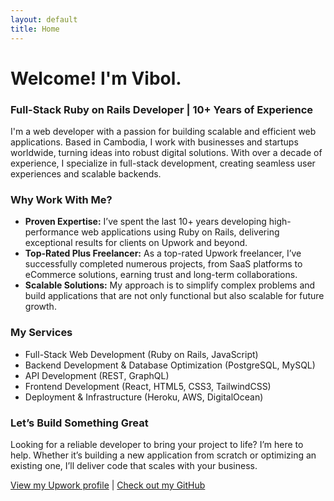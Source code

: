 ```yaml
---
layout: default
title: Home
---
```


# Welcome! I'm Vibol.

### Full-Stack Ruby on Rails Developer | 10+ Years of Experience

I'm a web developer with a passion for building scalable and efficient web applications. Based in Cambodia, I work with businesses and startups worldwide, turning ideas into robust digital solutions. With over a decade of experience, I specialize in full-stack development, creating seamless user experiences and scalable backends.

### Why Work With Me?

- **Proven Expertise:** I’ve spent the last 10+ years developing high-performance web applications using Ruby on Rails, delivering exceptional results for clients on Upwork and beyond.
- **Top-Rated Plus Freelancer:** As a top-rated Upwork freelancer, I’ve successfully completed numerous projects, from SaaS platforms to eCommerce solutions, earning trust and long-term collaborations.
- **Scalable Solutions:** My approach is to simplify complex problems and build applications that are not only functional but also scalable for future growth.

### My Services

- Full-Stack Web Development (Ruby on Rails, JavaScript)
- Backend Development & Database Optimization (PostgreSQL, MySQL)
- API Development (REST, GraphQL)
- Frontend Development (React, HTML5, CSS3, TailwindCSS)
- Deployment & Infrastructure (Heroku, AWS, DigitalOcean)

### Let’s Build Something Great

Looking for a reliable developer to bring your project to life? I’m here to help. Whether it’s building a new application from scratch or optimizing an existing one, I’ll deliver code that scales with your business.

[View my Upwork profile](https://www.upwork.com/freelancers/~0177ae7f1e808b75ba) | [Check out my GitHub](https://github.com/tvcam)
